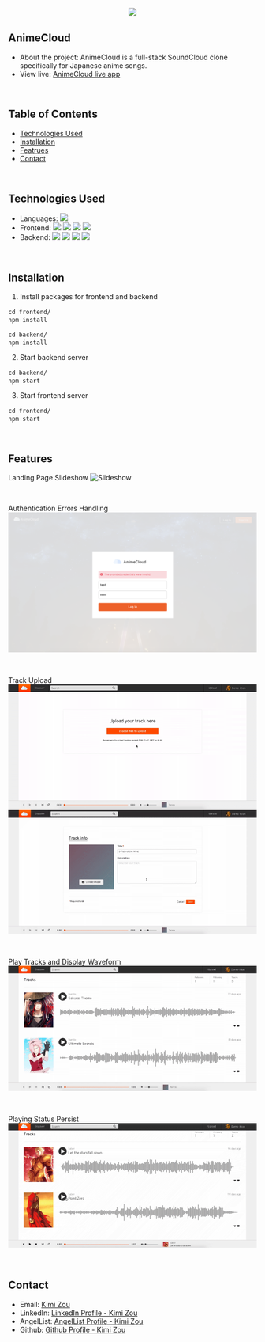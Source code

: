<p align='center'>
  <img src='readme-assets/landing-page.png' >
</p>

## AnimeCloud

* About the project: AnimeCloud is a full-stack SoundCloud clone specifically for Japanese anime songs. 
* View live: [AnimeCloud live app](https://anime-cloud.herokuapp.com/)

<br />

## Table of Contents

  * [Technologies Used](#technologies-used)
  * [Installation](#installation)
  * [Featrues](#features)
  * [Contact](#contact)

<br />

## Technologies Used

  * Languages: ![](https://img.shields.io/badge/-JavaSript-ffffff?style=flat-square&logo=javascript&logoColor=ff0000)
  * Frontend: 
    ![](https://img.shields.io/badge/-React-ffffff?style=flat-square&logo=react&logoColor=ff0000) 
    ![](https://img.shields.io/badge/-Redux-ffffff?style=flat-square&logo=redux&logoColor=ff0000)
    ![](https://img.shields.io/badge/-CSS3-ffffff?style=flat-square&logo=css3&logoColor=ff0000)
    ![](https://img.shields.io/badge/-HTML5-ffffff?style=flat-square&logo=html5&logoColor=ff0000)
  * Backend:
    ![](https://img.shields.io/badge/-Node.js-ffffff?style=flat-square&logo=node.js&logoColor=ff0000) 
    ![](https://img.shields.io/badge/-Express-ffffff?style=flat-square&logo=express&logoColor=ff0000)
    ![](https://img.shields.io/badge/-AWS--S3-ffffff?style=flat-square&logo=amazon-aws&logoColor=ff0000)
    ![](https://img.shields.io/badge/-PostgreSQL-ffffff?style=flat-square&logo=postgresql&logoColor=ff0000)

<br />

## Installation

1. Install packages for frontend and backend
```
cd frontend/
npm install
```
```
cd backend/ 
npm install
```
2. Start backend server
```
cd backend/
npm start
```
3. Start frontend server
```
cd frontend/
npm start
```
<br />

## Features

Landing Page Slideshow
![Slideshow](readme-assets/slideshow.gif)

<br />

Authentication Errors Handling
![Auth-error-handling](readme-assets/autn-errors-handling.png)

<br />

Track Upload
![Track-upload](readme-assets/track-upload.gif)
![Cover-upload](readme-assets/cover-upload.gif)

<br />

Play Tracks and Display Waveform
![Play-tracks](readme-assets/play-tracks.gif)

<br />

Playing Status Persist
![Playing-status-persist](readme-assets/playing-status-persist.gif)

<br />

## Contact

* Email: [Kimi Zou](mailto:kimizou.kz@gmail.com)
* LinkedIn: [LinkedIn Profile - Kimi Zou](https://www.linkedin.com/in/kimizou/)
* AngelList: [AngelList Profile - Kimi Zou](https://angel.co/u/kimi-zou)
* Github: [Github Profile - Kimi Zou](https://github.com/Kimi-Zou)